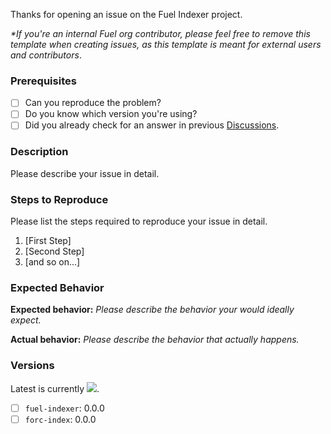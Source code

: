 Thanks for opening an issue on the Fuel Indexer project.

_*If you're an internal Fuel org contributor, please feel free to remove this template when creating issues, as this template is meant for external users and contributors_.

### Prerequisites

- [ ] Can you reproduce the problem?
- [ ] Do you know which version you're using?
- [ ] Did you already check for an answer in previous [Discussions](https://github.com/FuelLabs/fuel-indexer/discussions).

### Description

Please describe your issue in detail.

### Steps to Reproduce

Please list the steps required to reproduce your issue in detail.

1. [First Step]
2. [Second Step]
3. [and so on...]

### Expected Behavior



**Expected behavior:** _Please describe the behavior your would ideally expect._

**Actual behavior:** _Please describe the behavior that actually happens._


### Versions

Latest is currently <img src="https://img.shields.io/crates/v/fuel-indexer?label=latest" />.

- [ ] `fuel-indexer`: 0.0.0
- [ ] `forc-index`: 0.0.0
